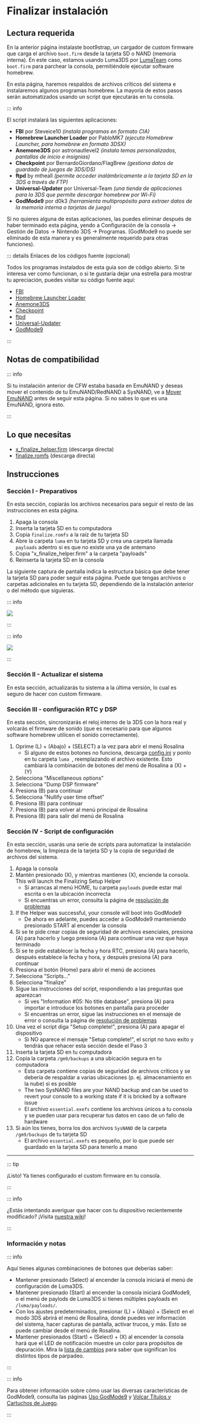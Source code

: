 # Finalizar instalación

## Lectura requerida

En la anterior página instalaste boot9strap, un cargador de custom firmware que carga el archivo `boot.firm` desde la tarjeta SD o NAND (memoria interna). En este caso, estamos usando Luma3DS por [LumaTeam](https://github.com/LumaTeam/) como `boot.firm` para parchear la consola, permitiéndole ejecutar software homebrew.

En esta página, haremos respaldos de archivos críticos del sistema e instalaremos algunos programas homebrew. La mayoría de estos pasos serán automatizados usando un script que ejecutarás en tu consola.

::: info

El script instalará las siguientes aplicaciones:

- **FBI** por Steveice10 _(instala programas en formato CIA)_
- **Homebrew Launcher Loader** por PabloMK7 _(ejecuta Homebrew Launcher, para homebrew en formato 3DSX)_
- **Anemone3DS** por astronautlevel2 _(instala temas personalizados, pantallas de inicio e insignias)_
- **Checkpoint** por BernardoGiordano/FlagBrew _(gestiona datos de guardado de juegos de 3DS/DS)_
- **ftpd** by mtheall _(permite acceder inalámbricamente a la tarjeta SD en la 3DS a través de FTP)_
- **Universal-Updater** por Universal-Team _(una tienda de aplicaciones para la 3DS que permite descargar homebrew por Wi-Fi)_
- **GodMode9** por d0k3 _(herramienta multipropósito para extraer datos de la memoria interna o tarjetas de juego)_

Si no quieres alguna de estas aplicaciones, las puedes eliminar después de haber terminado esta página, yendo a Configuración de la consola -> Gestión de Datos -> Nintendo 3DS -> Programas. (GodMode9 no puede ser eliminado de esta manera y es generalmente requerido para otras funciones).

::: details Enlaces de los códigos fuente (opcional)

Todos los programas instalados de esta guía son de código abierto. Si te interesa ver como funcionan, o si te gustaría dejar una estrella para mostrar tu apreciación, puedes visitar su código fuente aquí:

- [FBI](https://github.com/lifehackerhansol/FBI)
- [Homebrew Launcher Loader](https://github.com/PabloMK7/homebrew_launcher_dummy)
- [Anemone3DS](https://github.com/astronautlevel2/Anemone3DS)
- [Checkpoint](https://github.com/bernardogiordano/checkpoint/releases)
- [ftpd](https://github.com/mtheall/ftpd)
- [Universal-Updater](https://github.com/Universal-Team/Universal-Updater/)
- [GodMode9](https://github.com/d0k3/GodMode9)

:::

## Notas de compatibilidad

::: info

Si tu instalación anterior de CFW estaba basada en EmuNAND y deseas mover el contenido de tu EmuNAND/RedNAND a SysNAND, ve a [Mover EmuNAND](move-emunand) antes de seguir esta página. Si no sabes lo que es una EmuNAND, ignora esto.

:::

## Lo que necesitas

- [x_finalize_helper.firm](https://github.com/hacks-guide/finalize/releases/latest/download/x_finalize_helper.firm) (descarga directa)
- [finalize.romfs](https://github.com/hacks-guide/finalize/releases/latest/download/finalize.romfs) (descarga directa)

## Instrucciones

### Sección I - Preparativos

En esta sección, copiarás los archivos necesarios para seguir el resto de las instrucciones en esta página.

1. Apaga la consola
2. Inserta la tarjeta SD en tu computadora
3. Copia `finalize.romfs` a la raíz de tu tarjeta SD
4. Abre la carpeta `luma` en tu tarjeta SD y crea una carpeta llamada `payloads` adentro si es que no existe una ya de antemano
5. Copia "x_finalize_helper.firm" a la carpeta "payloads"
6. Reinserta la tarjeta SD en la consola

La siguiente captura de pantalla indica la estructura básica que debe tener la tarjeta SD para poder seguir esta página. Puede que tengas archivos o carpetas adicionales en tu tarjeta SD, dependiendo de la instalación anterior o del método que siguieras.

::: info

![](/images/screenshots/finalizing-root-layout.png)

:::

::: info

![](/images/screenshots/finalizing-luma-payloads.png)

:::

### Sección II - Actualizar el sistema

En esta sección, actualizarás tu sistema a la última versión, lo cual es seguro de hacer con custom firmware.

<!--@include: ./_include/sysupdate.md -->

### Sección III - configuración RTC y DSP

En esta sección, sincronizarás el reloj interno de la 3DS con la hora real y volcarás el firmware de sonido (que es necesario para que algunos software homebrew utilicen el sonido correctamente).

1. Oprime (L) + (Abajo) + (SELECT) a la vez para abrir el menú Rosalina
    - Si alguno de estos botones no funciona, descarga [config.ini](/assets/config.ini) y ponlo en tu carpeta `luma `, reemplazando el archivo existente. Esto cambiará la combinación de botones del menú de Rosalina a (X) + (Y)
2. Selecciona "Miscellaneous options"
3. Selecciona "Dump DSP firmware"
4. Presiona (B) para continuar
5. Selecciona "Nullify user time offset"
6. Presiona (B) para continuar
7. Presiona (B) para volver al menú principal de Rosalina
8. Presiona (B) para salir del menú de Rosalina

### Sección IV - Script de configuración

En esta sección, usarás una serie de scripts para automatizar la instalación de homebrew, la limpieza de la tarjeta SD y la copia de seguridad de archivos del sistema.

1. Apaga la consola
2. Mantén presionado (X), y mientras mantienes (X), enciende la consola. This will launch the Finalizing Setup Helper
    - Si arrancas al menú HOME, tu carpeta `payloads` puede estar mal escrita o en la ubicación incorrecta
    - Si encuentras un error, consulta la página de [resolución de problemas](troubleshooting-finalizing-setup)
3. If the Helper was successful, your console will boot into GodMode9
    - De ahora en adelante, puedes acceder a GodMode9 manteniendo presionado START al encender la consola
4. Si se te pide crear copias de seguridad de archivos esenciales, presiona (A) para hacerlo y luego presiona (A) para continuar una vez que haya terminado
5. Si se te pide establecer la fecha y hora RTC, presiona (A) para hacerlo, después establece la fecha y hora, y después presiona (A) para continuar
6. Presiona el botón (Home) para abrir el menú de acciones
7. Selecciona "Scripts..."
8. Selecciona "finalize"
9. Sigue las instrucciones del script, respondiendo a las preguntas que aparezcan
    - Si ves "Information #05: No title database", presiona (A) para importar e introduce los botones en pantalla para proceder
    - Si encuentras un error, sigue las instrucciones en el mensaje de error o consulta la página de [resolución de problemas](troubleshooting-finalizing-setup)
10. Una vez el script diga "Setup complete!", presiona (A) para apagar el dispositivo
    - Si NO aparece el mensaje "Setup complete!", el script no tuvo exito y tendrás que rehacer esta sección desde el Paso 3
11. Inserta la tarjeta SD en tu computadora
12. Copia la carpeta `/gm9/backups` a una ubicación segura en tu computadora
    - Esta carpeta contiene copias de seguridad de archivos críticos y se debería de respaldar a varias ubicaciones (p. ej. almacenamiento en la nube) si es posible
    - The two SysNAND files are your NAND backup and can be used to revert your console to a working state if it is bricked by a software issue
    - El archivo `essential.exefs` contiene los archivos únicos a tu consola y se pueden usar para recuperar tus datos en caso de un fallo de hardware
13. Si aún los tienes, borra los dos archivos `SysNAND` de la carpeta `/gm9/backups` de tu tarjeta SD
    - El archivo `essential.exefs` es pequeño, por lo que puede ser guardado en la tarjeta SD para tenerlo a mano

___

::: tip

¡Listo! Ya tienes configurado el custom firmware en tu consola.

:::

::: info

¿Estás intentando averiguar que hacer con tu dispositivo recientemente modificado? ¡Visita [nuestra wiki](https://wiki.hacks.guide/wiki/3DS:Things_to_do)!

:::

### Información y notas

::: info

Aquí tienes algunas combinaciones de botones que deberías saber:

- Mantener presionado (Select) al encender la consola iniciará el menú de configuración de Luma3DS.
- Mantener presionado (Start) al encender la consola iniciará GodMode9, o el menú de paylods de Luma3DS si tienes múltiples payloads en `/luma/payloads/`.
- Con los ajustes predeterminados, presionar (L) + (Abajo) + (Select) en el modo 3DS abrirá el menú de Rosalina, donde puedes ver información del sistema, hacer capturas de pantalla, activar trucos, y más. Esto se puede cambiar desde el menú de Rosalina.
- Mantener presionados (Start) + (Select) + (X) al encender la consola hará que el LED de notificación muestre un color para propósitos de depuración. Mira la [lista de cambios](https://github.com/SciresM/boot9strap/releases/tag/1.4) para saber que significan los distintos tipos de parpadeo.

:::

::: info

Para obtener información sobre cómo usar las diversas características de GodMode9, consulta las páginas [Uso GodMode9](godmode9-usage) y [Volcar Títulos y Cartuchos de Juego](dumping-titles-and-game-cartridges).

:::
